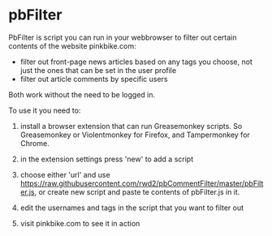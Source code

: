 # pbFilter
PbFilter is script you can run in your webbrowser to filter out certain contents of the website pinkbike.com:

- filter out front-page news articles based on any tags you choose, not just the ones that can be set in the user profile
- filter out article comments by specific users

Both work without the need to be logged in.

To use it you need to:

1) install a browser extension that can run Greasemonkey scripts. So Greasemonkey or Violentmonkey for Firefox, and Tampermonkey for Chrome.

2) in the extension settings press 'new' to add a script

3) choose either 'url' and use  https://raw.githubusercontent.com/rwd2/pbCommentFilter/master/pbFilter.js, or create new script and paste te contents of pbFilter.js in it.

3) edit the usernames and tags in the script that you want to filter out

4) visit pinkbike.com to see it in action

